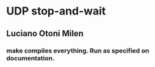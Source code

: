 # UDP stop-and-wait
## Luciano Otoni Milen
### make compiles everything. Run as specified on documentation.
